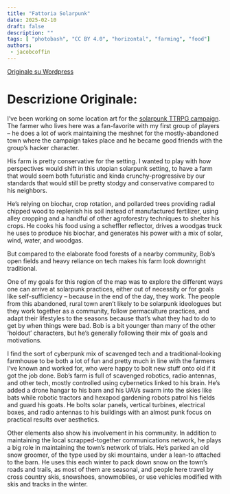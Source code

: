 ```yaml
---
title: "Fattoria Solarpunk"
date: 2025-02-10
draft: false
description: ""
tags: [ "photobash", "CC BY 4.0", "horizontal", "farming", "food"]
authors:
 - jacobcoffin
---
```


[Originale su Wordpress](https://jacobcoffinwrites.wordpress.com/2025/02/10/buried-treasure-bob-johnsons-farm/)

# Descrizione Originale:

I’ve been working on some location art for the [solarpunk TTRPG campaign](https://jacobcoffinwrites.wordpress.com/2025/01/06/buried-treasure/). The farmer who lives here was a fan-favorite with my first group of players – he does a lot of work maintaining the meshnet for the mostly-abandoned town where the campaign takes place and he became good friends with the group’s hacker character.

His farm is pretty conservative for the setting. I wanted to play with how perspectives would shift in this utopian solarpunk setting, to have a farm that would seem both futuristic and kinda crunchy-progressive by our standards that would still be pretty stodgy and conservative compared to his neighbors.

He’s relying on biochar, crop rotation, and pollarded trees providing radial chipped wood to replenish his soil instead of manufactured fertilizer, using alley cropping and a handful of other agroforestry techniques to shelter his crops. He cooks his food using a scheffler reflector, drives a woodgas truck he uses to produce his biochar, and generates his power with a mix of solar, wind, water, and woodgas.

But compared to the elaborate food forests of a nearby community, Bob’s open fields and heavy reliance on tech makes his farm look downright traditional.

One of my goals for this region of the map was to explore the different ways one can arrive at solarpunk practices, either out of necessity or for goals like self-sufficiency – because in the end of the day, they work. The people from this abandoned, rural town aren’t likely to be solarpunk ideologues but they work together as a community, follow permaculture practices, and adapt their lifestyles to the seasons because that’s what they had to do to get by when things were bad. Bob is a bit younger than many of the other ‘holdout’ characters, but he’s generally following their mix of goals and motivations.

I find the sort of cyberpunk mix of scavenged tech and a traditional-looking farmhouse to be both a lot of fun and pretty much in line with the farmers I’ve known and worked for, who were happy to bolt new stuff onto old if it got the job done. Bob’s farm is full of scavenged robotics, radio antennas, and other tech, mostly controlled using cybernetics linked to his brain. He’s added a drone hangar to his barn and his UAVs swarm into the skies like bats while robotic tractors and hexapod gardening robots patrol his fields and guard his goats. He bolts solar panels, vertical turbines, electrical boxes, and radio antennas to his buildings with an almost punk focus on practical results over aesthetics.

Other elements also show his involvement in his community. In addition to maintaining the local scrapped-together communications network, he plays a big role in maintaining the town’s network of trials. He’s parked an old snow groomer, of the type used by ski mountains, under a lean-to attached to the barn. He uses this each winter to pack down snow on the town’s roads and trails, as most of them are seasonal, and people here travel by cross country skis, snowshoes, snowmobiles, or use vehicles modified with skis and tracks in the winter.
